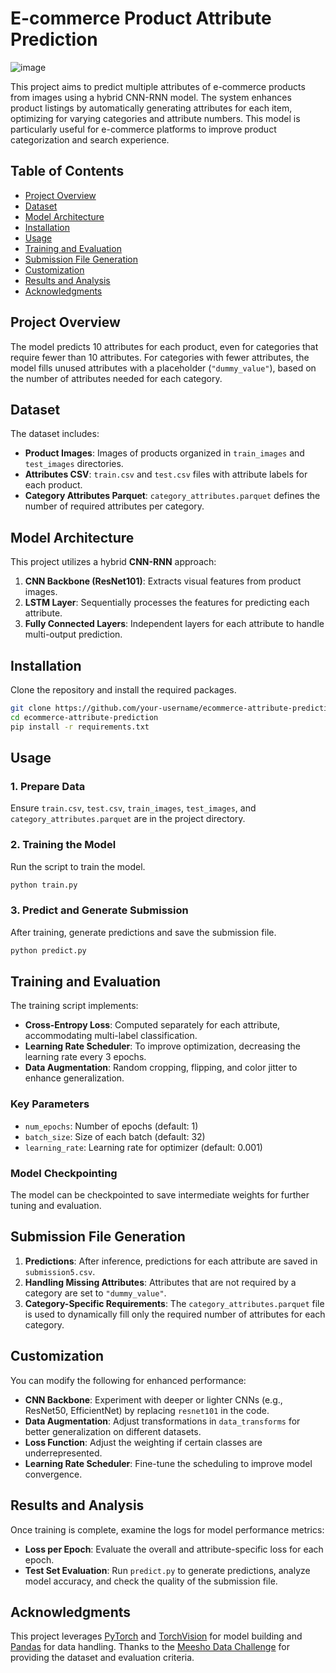 # E-commerce Product Attribute Prediction
![image](https://github.com/user-attachments/assets/7831b6e0-2529-4fa8-ba14-795b1c50104d)

This project aims to predict multiple attributes of e-commerce products from images using a hybrid CNN-RNN model. The system enhances product listings by automatically generating attributes for each item, optimizing for varying categories and attribute numbers. This model is particularly useful for e-commerce platforms to improve product categorization and search experience.

## Table of Contents
- [Project Overview](#project-overview)
- [Dataset](#dataset)
- [Model Architecture](#model-architecture)
- [Installation](#installation)
- [Usage](#usage)
- [Training and Evaluation](#training-and-evaluation)
- [Submission File Generation](#submission-file-generation)
- [Customization](#customization)
- [Results and Analysis](#results-and-analysis)
- [Acknowledgments](#acknowledgments)

## Project Overview
The model predicts 10 attributes for each product, even for categories that require fewer than 10 attributes. For categories with fewer attributes, the model fills unused attributes with a placeholder (`"dummy_value"`), based on the number of attributes needed for each category.

## Dataset
The dataset includes:
- **Product Images**: Images of products organized in `train_images` and `test_images` directories.
- **Attributes CSV**: `train.csv` and `test.csv` files with attribute labels for each product.
- **Category Attributes Parquet**: `category_attributes.parquet` defines the number of required attributes per category.

## Model Architecture
This project utilizes a hybrid **CNN-RNN** approach:
1. **CNN Backbone (ResNet101)**: Extracts visual features from product images.
2. **LSTM Layer**: Sequentially processes the features for predicting each attribute.
3. **Fully Connected Layers**: Independent layers for each attribute to handle multi-output prediction.

## Installation
Clone the repository and install the required packages.
```bash
git clone https://github.com/your-username/ecommerce-attribute-prediction.git
cd ecommerce-attribute-prediction
pip install -r requirements.txt
```

## Usage

### 1. Prepare Data
Ensure `train.csv`, `test.csv`, `train_images`, `test_images`, and `category_attributes.parquet` are in the project directory.

### 2. Training the Model
Run the script to train the model.
```bash
python train.py
```

### 3. Predict and Generate Submission
After training, generate predictions and save the submission file.
```bash
python predict.py
```

## Training and Evaluation
The training script implements:
- **Cross-Entropy Loss**: Computed separately for each attribute, accommodating multi-label classification.
- **Learning Rate Scheduler**: To improve optimization, decreasing the learning rate every 3 epochs.
- **Data Augmentation**: Random cropping, flipping, and color jitter to enhance generalization.

### Key Parameters
- `num_epochs`: Number of epochs (default: 1)
- `batch_size`: Size of each batch (default: 32)
- `learning_rate`: Learning rate for optimizer (default: 0.001)

### Model Checkpointing
The model can be checkpointed to save intermediate weights for further tuning and evaluation.

## Submission File Generation
1. **Predictions**: After inference, predictions for each attribute are saved in `submission5.csv`.
2. **Handling Missing Attributes**: Attributes that are not required by a category are set to `"dummy_value"`.
3. **Category-Specific Requirements**: The `category_attributes.parquet` file is used to dynamically fill only the required number of attributes for each category.

## Customization
You can modify the following for enhanced performance:
- **CNN Backbone**: Experiment with deeper or lighter CNNs (e.g., ResNet50, EfficientNet) by replacing `resnet101` in the code.
- **Data Augmentation**: Adjust transformations in `data_transforms` for better generalization on different datasets.
- **Loss Function**: Adjust the weighting if certain classes are underrepresented.
- **Learning Rate Scheduler**: Fine-tune the scheduling to improve model convergence.

## Results and Analysis
Once training is complete, examine the logs for model performance metrics:
- **Loss per Epoch**: Evaluate the overall and attribute-specific loss for each epoch.
- **Test Set Evaluation**: Run `predict.py` to generate predictions, analyze model accuracy, and check the quality of the submission file.

## Acknowledgments
This project leverages [PyTorch](https://pytorch.org/) and [TorchVision](https://pytorch.org/vision/) for model building and [Pandas](https://pandas.pydata.org/) for data handling. Thanks to the [Meesho Data Challenge](https://www.kaggle.com/competitions/visual-taxonomy) for providing the dataset and evaluation criteria.
